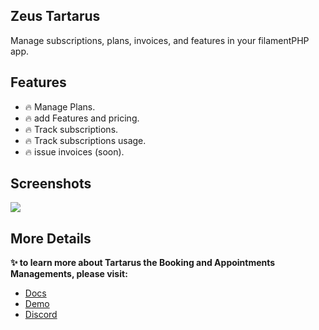 ## Zeus Tartarus

Manage subscriptions, plans, invoices, and features in your filamentPHP app.

## Features

- 🔥 Manage Plans.
- 🔥 add Features and pricing.
- 🔥 Track subscriptions.
- 🔥 Track subscriptions usage.
- 🔥 issue invoices (soon).

## Screenshots

![](https://larazeus.com/images/screenshots/tartarus/front-1.png)

## More Details

**✨ to learn more about Tartarus the Booking and Appointments Managements, please visit:**

- [Docs](https://larazeus.com/docs/tartarus)
- [Demo](https://demo.larazeus.com/admin)
- [Discord](#)
